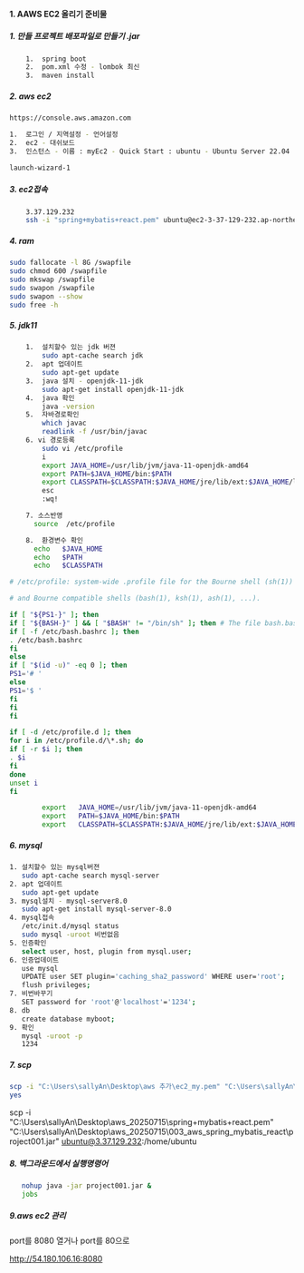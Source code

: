 #### 1. AAWS EC2 올리기 준비물

##### 1. 만들 프로젝트 배포파일로 만들기 .jar

```bash
    1.  spring boot
    2.  pom.xml 수정 - lombok 최신
    3.  maven install
```

##### 2. aws ec2

```bash
https://console.aws.amazon.com

1.  로그인 / 지역설정 - 언어설정
2.  ec2 - 대쉬보드
3.  인스턴스 - 이름 : myEc2 - Quick Start : ubuntu - Ubuntu Server 22.04 - 키페어 : Ec2_key rsa/pem - 네트워크설정 : 보안그룹 / ssh트래픽허용 - 위치무관 0.0.0.0/0 - 스토리지 구성 : 8Gib - 인스턴스개수 : 1

launch-wizard-1
```

##### 3. ec2접속

```bash
    3.37.129.232
    ssh -i "spring+mybatis+react.pem" ubuntu@ec2-3-37-129-232.ap-northeast-2.compute.amazonaws.com
```

##### 4. ram

```bash
sudo fallocate -l 8G /swapfile
sudo chmod 600 /swapfile
sudo mkswap /swapfile
sudo swapon /swapfile
sudo swapon --show
sudo free -h
```

##### 5. jdk11

```bash
    1.  설치할수 있는 jdk 버젼
        sudo apt-cache search jdk
    2.  apt 업데이트
        sudo apt-get update
    3.  java 설치 - openjdk-11-jdk
        sudo apt-get install openjdk-11-jdk
    4.  java 확인
        java -version
    5.  자바경로확인
        which javac
        readlink -f /usr/bin/javac
    6. vi 경로등록
        sudo vi /etc/profile
        i
        export JAVA_HOME=/usr/lib/jvm/java-11-openjdk-amd64
        export PATH=$JAVA_HOME/bin:$PATH
        export CLASSPATH=$CLASSPATH:$JAVA_HOME/jre/lib/ext:$JAVA_HOME/lib/tools.jar
        esc
        :wq!

    7. 소스반영
      source  /etc/profile

    8.  환경변수 확인
	  echo   $JAVA_HOME
	  echo   $PATH
	  echo   $CLASSPATH
```

```bash
# /etc/profile: system-wide .profile file for the Bourne shell (sh(1))

# and Bourne compatible shells (bash(1), ksh(1), ash(1), ...).

if [ "${PS1-}" ]; then
if [ "${BASH-}" ] && [ "$BASH" != "/bin/sh" ]; then # The file bash.bashrc already sets the default PS1. # PS1='\h:\w\$ '
if [ -f /etc/bash.bashrc ]; then
. /etc/bash.bashrc
fi
else
if [ "$(id -u)" -eq 0 ]; then
PS1='# '
else
PS1='$ '
fi
fi
fi

if [ -d /etc/profile.d ]; then
for i in /etc/profile.d/\*.sh; do
if [ -r $i ]; then
. $i
fi
done
unset i
fi

        export   JAVA_HOME=/usr/lib/jvm/java-11-openjdk-amd64
        export   PATH=$JAVA_HOME/bin:$PATH
        export   CLASSPATH=$CLASSPATH:$JAVA_HOME/jre/lib/ext:$JAVA_HOME/lib/tools.jar

```

##### 6. mysql

```bash
1. 설치할수 있는 mysql버젼
   sudo apt-cache search mysql-server
2. apt 업데이트
   sudo apt-get update
3. mysql설치 - mysql-server8.0
   sudo apt-get install mysql-server-8.0
4. mysql접속
   /etc/init.d/mysql status
   sudo mysql -uroot 비번없음
5. 인증확인
   select user, host, plugin from mysql.user;
6. 인증업데이트
   use mysql
   UPDATE user SET plugin='caching_sha2_password' WHERE user='root';
   flush privileges;
7. 비번바꾸기
   SET password for 'root'@'localhost'='1234';
8. db
   create database myboot;
9. 확인
   mysql -uroot -p
   1234
```

##### 7. scp

```bash
scp -i "C:\Users\sallyAn\Desktop\aws 추가\ec2_my.pem" "C:\Users\sallyAn\Desktop\aws 추가\mvcboard-0.0.1-SNAPSHOT.jar" ubuntu@43.201.10.186:/home/ubuntu/
yes
```

scp -i "C:\Users\sallyAn\Desktop\aws_20250715\spring+mybatis+react.pem" "C:\Users\sallyAn\Desktop\aws_20250715\003_aws_spring_mybatis_react\project001.jar" ubuntu@3.37.129.232:/home/ubuntu

##### 8. 백그라운드에서 실행명령어

```bash
   nohup java -jar project001.jar &
   jobs
```

##### 9.aws ec2 관리

port를 8080 열거나
port를 80으로

http://54.180.106.16:8080
